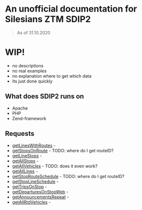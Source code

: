 # An unofficial documentation for Silesians ZTM SDIP2 

> As of 31.10.2020

# WIP!

- no descriptions
- no real examples
- no explanation where to get which data
- Its just done quickly

## What does SDIP2 runs on

- Apache
- PHP
- Zend-framework

## Requests

- [getLinesWithRoutes](/docs/getLinesWithRoutes.md) - 
- [getStopsOnRoute](/docs/getStopsOnRoute.md) - TODO: where do I get routeID?
- [getLineStops](/docs/getLineStops.md) -
- [getAllStops](/docs/getLineStops.md) -
- [getAllVehicles](/docs/getAllVehicles.md) - TODO: does it even work?
- [getAllLines](/docs/getAllLines.md) -
- [getStopRouteSchedule](/docs/getStopRouteSchedule.md) - TODO: where do I get routeID?
- [getStopLineSchedule](/docs/getStopLineSchedule.md) -
- [getTripsOnStop](/docs/getTripsOnStop.md) -
- [getDeparturesOnStopWeb](/docs/getDeparturesOnStopWeb.md) -
- [getAnnouncementsRepeat](/docs/getAnnouncementsRepeat.md) -
- [getAllRtdVehicles](/docs/getAllRtdVehicles.md) -

